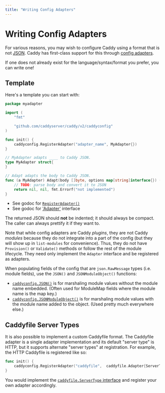 ```yaml
---
title: "Writing Config Adapters"
---
```


# Writing Config Adapters

For various reasons, you may wish to configure Caddy using a format that is not [JSON](/docs/json/). Caddy has first-class support for this through [config adapters](/docs/config-adapters).

If one does not already exist for the language/syntax/format you prefer, you can write one!

## Template

Here's a template you can start with:

```go
package myadapter

import (
	"fmt"

	"github.com/caddyserver/caddy/v2/caddyconfig"
)

func init() {
	caddyconfig.RegisterAdapter("adapter_name", MyAdapter{})
}

// MyAdapter adapts ____ to Caddy JSON.
type MyAdapter struct{
}

// Adapt adapts the body to Caddy JSON.
func (a MyAdapter) Adapt(body []byte, options map[string]interface{}) ([]byte, []caddyconfig.Warning, error) {
	// TODO: parse body and convert it to JSON
	return nil, nil, fmt.Errorf("not implemented")
}
```

- See godoc for [`RegisterAdapter()`](https://pkg.go.dev/github.com/caddyserver/caddy/v2/caddyconfig?tab=doc#RegisterAdapter)
- See godoc for ['Adapter'](https://pkg.go.dev/github.com/caddyserver/caddy/v2/caddyconfig?tab=doc#Adapter) interface

The returned JSON should **not** be indented; it should always be compact. The caller can always prettify it if they want to.

Note that while config adapters are Caddy _plugins_, they are not Caddy _modules_ because they do not integrate into a part of the config (but they will show up in `list-modules` for convenience). Thus, they do not have `Provision()` or `Validate()` methods or follow the rest of the module lifecycle. They need only implement the `Adapter` interface and be registered as adapters.

When populating fields of the config that are `json.RawMessage` types (i.e. module fields), use the `JSON()` and `JSONModuleObject()` functions:

- [`caddyconfig.JSON()`](https://pkg.go.dev/github.com/caddyserver/caddy/v2/caddyconfig?tab=doc#JSON) is for marshaling module values without the module name embedded. (Often used for ModuleMap fields where the module name is the map key.)
- [`caddyconfig.JSONModuleObject()`](https://pkg.go.dev/github.com/caddyserver/caddy/v2/caddyconfig?tab=doc#JSONModuleObject) is for marshaling module values with the module name added to the object. (Used pretty much everywhere else.)


## Caddyfile Server Types

It is also possible to implement a custom Caddyfile format. The Caddyfile adapter is a single adapter implementation and its default "server type" is HTTP, but it supports alternate "server types" at registration. For example, the HTTP Caddyfile is registered like so:

```go
func init() {
	caddyconfig.RegisterAdapter("caddyfile",  caddyfile.Adapter{ServerType: ServerType{}})
}
```

You would implement the [`caddyfile.ServerType` interface](https://pkg.go.dev/github.com/caddyserver/caddy/v2/caddyconfig/caddyfile?tab=doc#ServerType) and register your own adapter accordingly.
